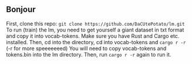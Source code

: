 ## Bonjour
First, clone this repo:
```git clone https://github.com/DaCUtePotato/lm.git```
To run (train) the lm, you need to get yourself a giant dataset in txt format and copy it into vocab-tokens. 
Make sure you have Rust and Cargo etc. installed.
Then, cd into the directory, cd into vocab-tokens and 
```cargo r -r``` 
(-r for more speeeeeeed)
You will need to copy vocab-tokens and tokens.bin into the lm directory.
Then, run 
```cargo r -r``` 
again to run it.
